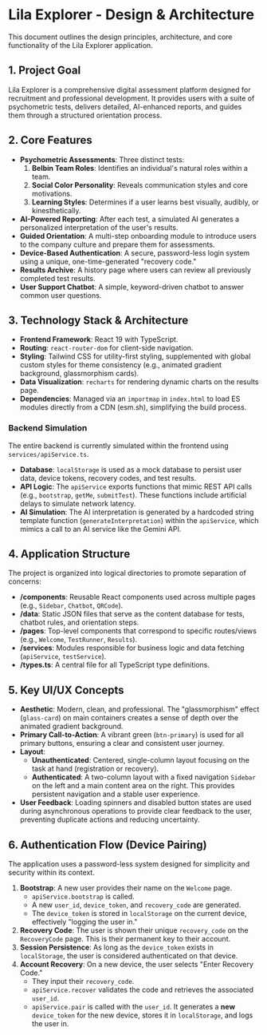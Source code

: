 # Lila Explorer - Design & Architecture

This document outlines the design principles, architecture, and core functionality of the Lila Explorer application.

## 1. Project Goal

Lila Explorer is a comprehensive digital assessment platform designed for recruitment and professional development. It provides users with a suite of psychometric tests, delivers detailed, AI-enhanced reports, and guides them through a structured orientation process.

## 2. Core Features

- **Psychometric Assessments**: Three distinct tests:
    1.  **Belbin Team Roles**: Identifies an individual's natural roles within a team.
    2.  **Social Color Personality**: Reveals communication styles and core motivations.
    3.  **Learning Styles**: Determines if a user learns best visually, audibly, or kinesthetically.
- **AI-Powered Reporting**: After each test, a simulated AI generates a personalized interpretation of the user's results.
- **Guided Orientation**: A multi-step onboarding module to introduce users to the company culture and prepare them for assessments.
- **Device-Based Authentication**: A secure, password-less login system using a unique, one-time-generated "recovery code."
- **Results Archive**: A history page where users can review all previously completed test results.
- **User Support Chatbot**: A simple, keyword-driven chatbot to answer common user questions.

## 3. Technology Stack & Architecture

- **Frontend Framework**: React 19 with TypeScript.
- **Routing**: `react-router-dom` for client-side navigation.
- **Styling**: Tailwind CSS for utility-first styling, supplemented with global custom styles for theme consistency (e.g., animated gradient background, glassmorphism cards).
- **Data Visualization**: `recharts` for rendering dynamic charts on the results page.
- **Dependencies**: Managed via an `importmap` in `index.html` to load ES modules directly from a CDN (esm.sh), simplifying the build process.

### Backend Simulation

The entire backend is currently simulated within the frontend using `services/apiService.ts`.

- **Database**: `localStorage` is used as a mock database to persist user data, device tokens, recovery codes, and test results.
- **API Logic**: The `apiService` exports functions that mimic REST API calls (e.g., `bootstrap`, `getMe`, `submitTest`). These functions include artificial delays to simulate network latency.
- **AI Simulation**: The AI interpretation is generated by a hardcoded string template function (`generateInterpretation`) within the `apiService`, which mimics a call to an AI service like the Gemini API.

## 4. Application Structure

The project is organized into logical directories to promote separation of concerns:

- **/components**: Reusable React components used across multiple pages (e.g., `Sidebar`, `Chatbot`, `QRCode`).
- **/data**: Static JSON files that serve as the content database for tests, chatbot rules, and orientation steps.
- **/pages**: Top-level components that correspond to specific routes/views (e.g., `Welcome`, `TestRunner`, `Results`).
- **/services**: Modules responsible for business logic and data fetching (`apiService`, `testService`).
- **/types.ts**: A central file for all TypeScript type definitions.

## 5. Key UI/UX Concepts

- **Aesthetic**: Modern, clean, and professional. The "glassmorphism" effect (`glass-card`) on main containers creates a sense of depth over the animated gradient background.
- **Primary Call-to-Action**: A vibrant green (`btn-primary`) is used for all primary buttons, ensuring a clear and consistent user journey.
- **Layout**:
    - **Unauthenticated**: Centered, single-column layout focusing on the task at hand (registration or recovery).
    - **Authenticated**: A two-column layout with a fixed navigation `Sidebar` on the left and a main content area on the right. This provides persistent navigation and a stable user experience.
- **User Feedback**: Loading spinners and disabled button states are used during asynchronous operations to provide clear feedback to the user, preventing duplicate actions and reducing uncertainty.

## 6. Authentication Flow (Device Pairing)

The application uses a password-less system designed for simplicity and security within its context.

1.  **Bootstrap**: A new user provides their name on the `Welcome` page.
    - `apiService.bootstrap` is called.
    - A new `user_id`, `device_token`, and `recovery_code` are generated.
    - The `device_token` is stored in `localStorage` on the current device, effectively "logging the user in."
2.  **Recovery Code**: The user is shown their unique `recovery_code` on the `RecoveryCode` page. This is their permanent key to their account.
3.  **Session Persistence**: As long as the `device_token` exists in `localStorage`, the user is considered authenticated on that device.
4.  **Account Recovery**: On a new device, the user selects "Enter Recovery Code."
    - They input their `recovery_code`.
    - `apiService.recover` validates the code and retrieves the associated `user_id`.
    - `apiService.pair` is called with the `user_id`. It generates a **new** `device_token` for the new device, stores it in `localStorage`, and logs the user in.
